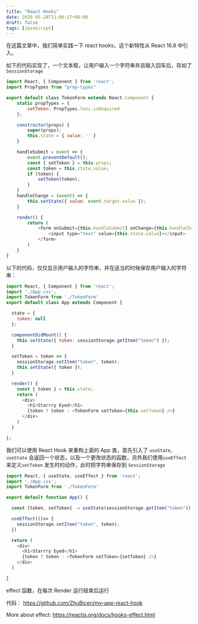 ```yaml
---
title: "React Hooks"
date: 2020-05-28T11:06:17+08:00
draft: false
tags: [JavaScript]
---
```


在这篇文章中，我们简单实践一下 react hooks，这个新特性从 React 16.8 中引入。

如下的代码实现了，一个文本框，让用户输入一个字符串并且输入回车后，存如了 `SessionStorage`

```JavaScript
import React, { Component } from 'react';
import PropTypes from "prop-types"

export default class TokenForm extends React.Component {
    static propTypes = {
        setToken: PropTypes.func.isRequired
    };

    constructor(props) {
        super(props);
        this.state = { value: '' }
    }

    handleSubmit = event => {
        event.preventDefault();
        const { setToken } = this.props;
        const token = this.state.value;
        if (token) {
            setToken(token);
        }
    }
    handleChange = (event) => {
        this.setState({ value: event.target.value });
    }

    render() {
        return (
            <form onSubmit={this.handleSubmit} onChange={this.handleChange}>
                <input type="text" value={this.state.value}></input>
            </form>
        )
    }
}
```

以下的代码，仅仅显示用户输入的字符串，并在适当的时候保存用户输入的字符串：

```JavaScript
import React, { Component } from 'react';
import './App.css';
import TokenForm from './TokenForm'
export default class App extends Component {

  state = {
    token: null
  };

  componentDidMount() {
    this.setState({ token: sessionStorage.getItem("token") });
  }

  setToken = token => {
    sessionStorage.setItem("token", token);
    this.setState({ token });
  }

  render() {
    const { token } = this.state;
    return (
      <div>
        <h1>Starrry Eyed</h1>
        {token ? token : <TokenForm setToken={this.setToken} />}
      </div>
    )
  }

};
```

我们可以使用 React Hook 来重构上面的 App 类，首先引入了 `useState`, `useState` 会返回一个状态，以及一个更改状态的函数，另外我们使用`useEffect` 来定义`setToken` 发生时的动作，此时把字符串保存到 `SessionStorage`
```JavaScript
import React, { useState, useEffect } from 'react';
import './App.css';
import TokenForm from './TokenForm'

export default function App() {

  const [token, setToken]  = useState(sessionStorage.getItem("token"));

  useEffect(()=> {
    sessionStorage.setItem("token", token);
  })

  return (
    <div>
      <h1>Starrry Eyed</h1>
      {token ? token : <TokenForm setToken={setToken} />}
    </div>
  )

}
```

effect 函数，在每次 Render 运行结束后运行

代码： https://github.com/ZhuBicen/my-app-react-hook 

More about effect:  https://reactjs.org/docs/hooks-effect.html 



